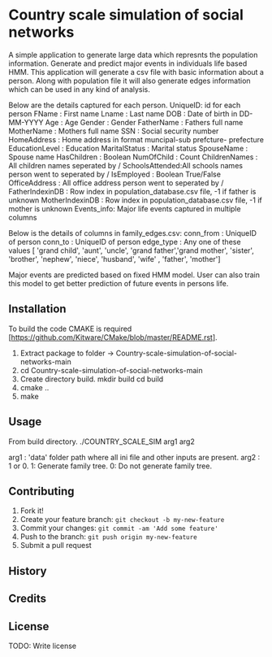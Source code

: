 # Country scale simulation of social networks

A simple application to generate large data which represnts the population information. Generate and predict major events in individuals life based HMM.
This application will generate a csv file with basic information about a person. Along with population file it will also generate edges information which can be used in any kind of analysis.

Below are the details captured for each person.
UniqueID: id for each person
FName : First name
Lname : Last name
DOB   : Date of birth in DD-MM-YYYY
Age   : Age
Gender : Gender
FatherName : Fathers full name
MotherName : Mothers full name
SSN	: Social security number
HomeAddress : Home address in format muncipal-sub prefcture- prefecture
EducationLevel : Education
MaritalStatus : Marital status
SpouseName : Spouse name
HasChildren : Boolean 
NumOfChild : Count
ChildrenNames : All children names seperated by /
SchoolsAttended:All schools names person went to seperated by /
IsEmployed  : Boolean True/False
OfficeAddress	: All office address person went to seperated by /
FatherIndexinDB	: Row index in population_database.csv file, -1 if father is unknown
MotherIndexinDB : Row index in population_database.csv file, -1 if mother is unknown
Events_info: Major life events captured in multiple columns

Below is the details of columns in family_edges.csv:
conn_from : UniqueID of person
conn_to  : UniqueID of person
edge_type : Any one of these values [ 'grand child', 'aunt', 'uncle', 'grand father','grand mother', 'sister', 'brother', 'nephew', 'niece', 'husband', 'wife' , 'father', 'mother']


Major events are predicted based on fixed HMM model. User can also train this model to get better prediction of future events in persons life.

## Installation

To build the code CMAKE is required [https://github.com/Kitware/CMake/blob/master/README.rst].
1. Extract package to folder
   -> Country-scale-simulation-of-social-networks-main
2. cd Country-scale-simulation-of-social-networks-main
3. Create directory build.
   mkdir build
   cd build
4. cmake ..
5. make

## Usage

From build directory.
 ./COUNTRY_SCALE_SIM arg1 arg2

 arg1 : 'data' folder path where all ini file and other inputs are present.
 arg2 : 1 or 0. 1: Generate family tree. 0: Do not generate family tree.

## Contributing

1. Fork it!
2. Create your feature branch: `git checkout -b my-new-feature`
3. Commit your changes: `git commit -am 'Add some feature'`
4. Push to the branch: `git push origin my-new-feature`
5. Submit a pull request

## History


## Credits


## License

TODO: Write license